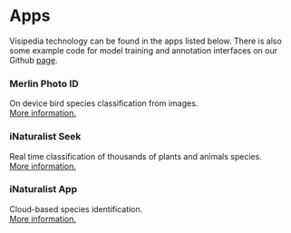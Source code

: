 # Apps 

Visipedia technology can be found in the apps listed below. There is also some example code for model training and annotation interfaces on our Github [page](https://github.com/visipedia). 

### Merlin Photo ID 
On device bird species classification from images.   
[More information.](https://merlin.allaboutbirds.org/)


### iNaturalist Seek
Real time classification of thousands of plants and animals species.   
[More information.](https://www.inaturalist.org/pages/seek_app)


### iNaturalist App  
Cloud-based species identification.   
[More information.](https://www.inaturalist.org/pages/computer_vision_demo)  
